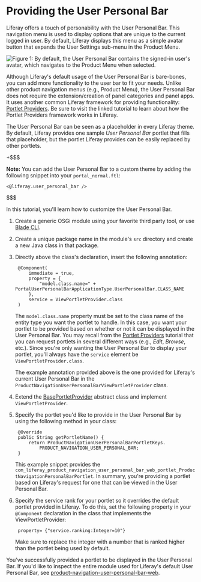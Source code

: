 # Providing the User Personal Bar [](id=providing-the-user-personal-bar)

Liferay offers a touch of personability with the User Personal Bar. This
navigation menu is used to display options that are unique to the current logged
in user. By default, Liferay displays this menu as a simple avatar button that
expands the User Settings sub-menu in the Product Menu.

![Figure 1: By default, the User Personal Bar contains the signed-in user's avatar, which navigates to the Product Menu when selected.](../../images/user-personal-bar.png)

Although Liferay's default usage of the User Personal Bar is bare-bones, you can
add more functionality to the user bar to fit your needs. Unlike other product
navigation menus (e.g., Product Menu), the User Personal Bar does not require
the extension/creation of panel categories and panel apps. It uses another
common Liferay framework for providing functionality:
[Portlet Providers](/develop/tutorials/-/knowledge_base/7-0/providing-portlets-to-manage-requests).
Be sure to visit the linked tutorial to learn about how the Portlet Providers
framework works in Liferay.

The User Personal Bar can be seen as a placeholder in every Liferay theme. By
default, Liferay provides one sample *User Personal Bar* portlet that fills that
placeholder, but the portlet Liferay provides can be easily replaced by other
portlets.

+$$$

**Note:** You can add the User Personal Bar to a custom theme by adding the
following snippet into your `portal_normal.ftl`:

    <@liferay.user_personal_bar />

$$$

In this tutorial, you'll learn how to customize the User Personal Bar.

1. Create a generic OSGi module using your favorite third party tool, or use
   [Blade CLI](/develop/tutorials/-/knowledge_base/7-0/blade-cli). 

2. Create a unique package name in the module's `src` directory and create a
   new Java class in that package.

3. Directly above the class's declaration, insert the following annotation:

        @Component(
            immediate = true,
            property = {
                "model.class.name=" + PortalUserPersonalBarApplicationType.UserPersonalBar.CLASS_NAME
            },
            service = ViewPortletProvider.class
        )

    The `model.class.name` property must be set to the class name of the entity
    type you want the portlet to handle. In this case, you want your portlet to
    be provided based on whether or not it can be displayed in the User Personal
    Bar. You may recall from the
    [Portlet Providers](/develop/tutorials/-/knowledge_base/7-0/providing-portlets-to-manage-requests)
    tutorial that you can request portlets in several different ways (e.g.,
    *Edit*, *Browse*, etc.). Since you're only wanting the User Personal Bar to
    display your portlet, you'll always have the `service` element be
    `ViewPortletProvider.class`.

    The example annotation provided above is the one provided for Liferay's
    current User Personal Bar in the
    `ProductNavigationUserPersonalBarViewPortletProvider` class.

4. Extend the
   [BasePortletProvider](@platform-ref@/7.0-latest/javadocs/portal-kernel/com/liferay/portal/kernel/portlet/BasePortletProvider.html)
   abstract class and implement `ViewPortletProvider`.

5. Specify the portlet you'd like to provide in the User Personal Bar by using
   the following method in your class:

        @Override
        public String getPortletName() {
            return ProductNavigationUserPersonalBarPortletKeys.
                PRODUCT_NAVIGATION_USER_PERSONAL_BAR;
        }

    This example snippet provides the
    `com_liferay_product_navigation_user_personal_bar_web_portlet_ProductNavigationPersonalBarPortlet`.
    In summary, you're providing a portlet based on Liferay's request for one
    that can be viewed in the User Personal Bar.

6. Specify the service rank for your portlet so it overrides the default
   portlet provided in Liferay. To do this, set the following property in your
   `@Component` declaration in the class that implements the ViewPortletProvider:

        property= {"service.ranking:Integer=10"}

    Make sure to replace the integer with a number that is ranked higher than
    the portlet being used by default. 

You've successfully provided a portlet to be displayed in the User Personal Bar.
If you'd like to inspect the entire module used for Liferay's default User
Personal Bar, see
[product-navigation-user-personal-bar-web](https://github.com/liferay/liferay-portal/tree/7.0.2-ga3/modules/apps/web-experience/product-navigation/product-navigation-user-personal-bar-web).
